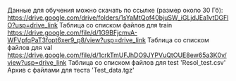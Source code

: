 Данные для обучения можно скачать по ссылке (размер около 30 Гб): https://drive.google.com/drive/folders/1sYaMtQof40bjuSW_iGLjdJEa1vtDGFlO?usp=drive_link
Таблица со списком файлов для train https://drive.google.com/file/d/1G9BFjcmvA-WFVpfqPaT3fopt6xer9_p8/view?usp=drive_link
Таблица со списком файлов для val https://drive.google.com/file/d/1crkTmUFJhDO9JYPVuQtOUE8ew65a3K0v/view?usp=drive_link
Таблица со списком файлов для test 'Resol_test.csv'
Архив с файлами для теста 'Test_data.tgz'
